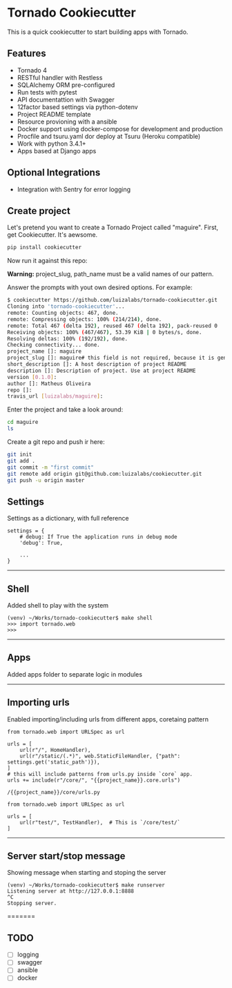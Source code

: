 Tornado Cookiecutter
===================

This is a quick cookiecutter to start building apps with Tornado.

## Features

* Tornado 4
* RESTful handler with Restless
* SQLAlchemy ORM pre-configured
* Run tests with pytest
* API documentattion with Swagger
* 12factor based settings via python-dotenv
* Project README template
* Resource provioning with a ansible
* Docker support using docker-compose for development and production
* Procfile and tsuru.yaml dor deploy at Tsuru (Heroku compatible)
* Work with python 3.4.1+
* Apps based at Django apps

## Optional Integrations

* Integration with Sentry for error logging

## Create project ##

Let's pretend you want to create a Tornado Project called "maguire".
First, get Cookiecutter. It's aewsome.

```sh
pip install cookiecutter
```

Now run it against this repo:

**Warning:** project_slug, path_name must be a valid names of our pattern.

Answer the prompts with yout own desired options. For example:
```sh
$ cookiecutter https://github.com/luizalabs/tornado-cookiecutter.git
Cloning into 'tornado-cookiecutter'...
remote: Counting objects: 467, done.
remote: Compressing objects: 100% (214/214), done.
remote: Total 467 (delta 192), reused 467 (delta 192), pack-reused 0
Receiving objects: 100% (467/467), 53.39 KiB | 0 bytes/s, done.
Resolving deltas: 100% (192/192), done.
Checking connectivity... done.
project_name []: maguire
project_slug []: maguire# this field is not required, because it is generate based at a project_name
short_description []: A host description of project README
description []: Description of project. Use at project README
version [0.1.0]:
author []: Matheus Oliveira
repo []:
travis_url [luizalabs/maguire]:
```
Enter the project and take a look around:

```sh
cd maguire
ls
```

Create a git repo and push ir here:

```sh
git init
git add .
git commit -m "first commit"
git remote add origin git@github.com:luizalabs/cookiecutter.git 
git push -u origin master
```

## Settings ##
Settings as a dictionary, with full reference

    settings = {
        # debug: If True the application runs in debug mode
        'debug': True,

        ...
    }

***
## Shell ##
Added shell to play with the system

    (venv) ~/Works/tornado-cookiecutter$ make shell
    >>> import tornado.web
    >>>

***
## Apps ##
Added apps folder to separate logic in modules

***
## Importing urls ##
Enabled importing/including urls from different apps, coretaing pattern

    from tornado.web import URLSpec as url

    urls = [
        url(r"/", HomeHandler),
        url(r"/static/(.*)", web.StaticFileHandler, {"path": settings.get('static_path')}),
    ]
    # this will include patterns from urls.py inside `core` app.
    urls += include(r"/core/", "{{project_name}}.core.urls")

`/{{project_name}}/core/urls.py`

    from tornado.web import URLSpec as url

    urls = [
        url(r"test/", TestHandler),  # This is `/core/test/`
    ]

***
## Server start/stop message ##
Showing message when starting and stoping the server

    (venv) ~/Works/tornado-cookiecutter$ make runserver
    Listening server at http://127.0.0.1:8888
    ^C
    Stopping server.
=======

## TODO

- [ ] logging
- [ ] swagger
- [ ] ansible
- [ ] docker
